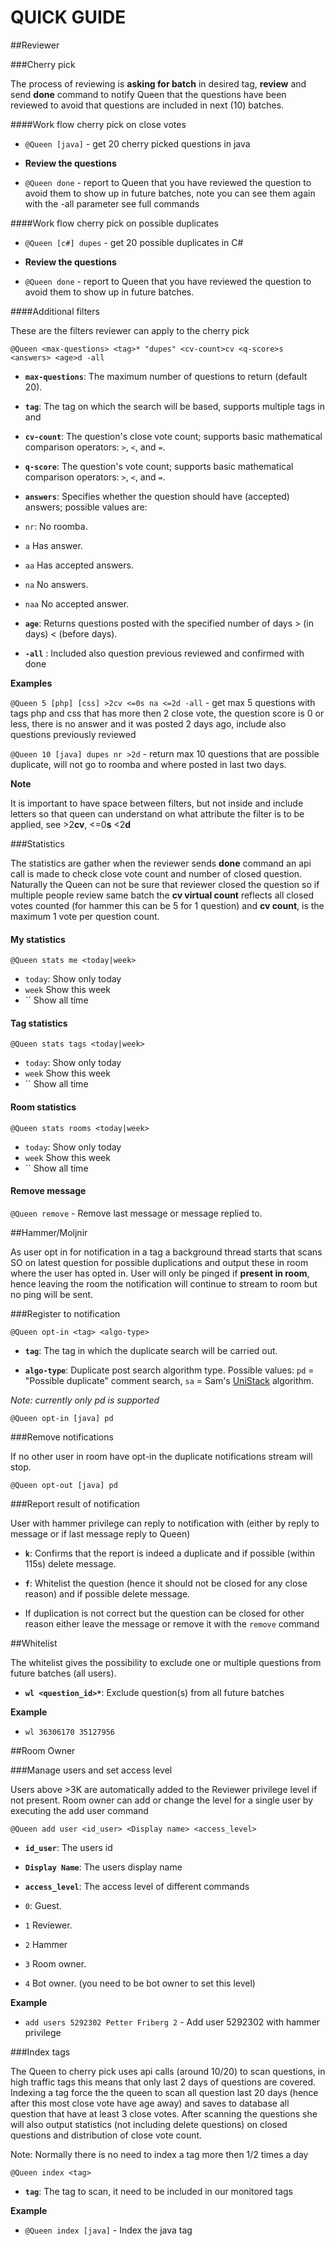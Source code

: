 # QUICK GUIDE

##Reviewer

###Cherry pick

The process of reviewing is **asking for batch** in desired tag, **review** and send **done** command to notify Queen that the questions have been reviewed to avoid that questions are included in next (10) batches.

####Work flow cherry pick on close votes

- `@Queen [java]` - get 20 cherry picked questions in java

- **Review the questions**

- `@Queen done` - report to Queen that you have reviewed the question to avoid them to show up in future batches, note you can see them again with the -all parameter see full commands

####Work flow cherry pick on possible duplicates

- `@Queen [c#] dupes` - get 20 possible duplicates in C#

- **Review the questions**

- `@Queen done` - report to Queen that you have reviewed the question to avoid them to show up in future batches.

####Additional filters

These are the filters reviewer can apply to the cherry pick


    @Queen <max-questions> <tag>* "dupes" <cv-count>cv <q-score>s <answers> <age>d -all

 - **`max-questions`**: The maximum number of questions to return (default 20).

 - **`tag`**: The tag on which the search will be based, supports multiple tags in and

 - **`cv-count`**: The question's close vote count; supports basic mathematical comparison operators: `>`, `<`, and `=`.

 - **`q-score`**: The question's vote count; supports basic mathematical comparison operators: `>`, `<`, and `=`.

 - **`answers`**: Specifies whether the question should have (accepted) answers; possible values are: 
  - `nr`: No roomba.
  - `a` Has answer.
  - `aa` Has accepted answers.
  - `na` No answers.
  - `naa` No accepted answer.
  
 -  **`age`**: Returns questions posted with the specified number of days > (in days) < (before days).
 
 - **`-all`** : Included also question previous reviewed and confirmed with done

**Examples**

`@Queen 5 [php] [css] >2cv <=0s na <=2d -all` - get max 5 questions with tags php and css that has more then 2 close vote, the question score is 0 or less, there is no answer and it was posted 2 days ago, include also questions previously reviewed

`@Queen 10 [java] dupes nr >2d` - return max 10 questions that are possible duplicate, will not go to roomba and where posted in last two days.

**Note** 

It is important to have space between filters, but not inside and include letters so that queen can understand on what attribute the filter is to be applied, see >2**cv**, <=0**s** <2**d**

###Statistics

The statistics are gather when the reviewer sends **done** command an api call is made to check close vote count and number of closed question. Naturally the Queen can not be sure that reviewer closed the question so if multiple people review same batch the **cv virtual count** reflects all closed votes counted (for hammer this can be 5 for 1 question) and **cv count**, is the maximum 1 vote per question count.

#### My statistics

    @Queen stats me <today|week>
 
  - `today`: Show only today
  - `week` Show this week
  - `` Show all time

#### Tag statistics

    @Queen stats tags <today|week>
 
  - `today`: Show only today
  - `week` Show this week
  - `` Show all time

#### Room statistics

    @Queen stats rooms <today|week>
 
  - `today`: Show only today
  - `week` Show this week
  - `` Show all time

#### Remove message

`@Queen remove` - Remove last message or message replied to.


##Hammer/Moljnir

As user opt in for notification in a tag a background thread starts that scans SO on latest question for possible duplications and output these in room where the user has opted in. User will only be pinged if **present in room**, hence leaving the room the notification will continue to stream to room but no ping will be sent.

###Register to notification

    @Queen opt-in <tag> <algo-type>

 - **`tag`**: The tag in which the duplicate search will be carried out.

 - **`algo-type`**: Duplicate post search algorithm type. Possible values: `pd` = "Possible duplicate" comment search, `sa` = Sam's [UniStack](https://github.com/ArcticEcho/UniStack) algorithm.

*Note: currently only pd is supported*

    @Queen opt-in [java] pd

###Remove notifications

If no other user in room have opt-in the duplicate notifications stream will stop.

    @Queen opt-out [java] pd

###Report result of notification

User with hammer privilege can reply to notification with (either by reply to message or if last message reply to Queen)

 - **`k`**: Confirms that the report is indeed a duplicate and if possible (within 115s) delete message.

 - **`f`**: Whitelist the question (hence it should not be closed for any close reason) and if possible delete message.
 
 - If duplication is not correct but the question can be closed for other reason either leave the message or remove it with the `remove` command

##Whitelist

The whitelist gives the possibility to exclude one or multiple questions from future batches (all users).

- **`wl <question_id>*`**: Exclude question(s) from all future batches

**Example**

- `wl 36306170 35127956`


##Room Owner

###Manage users and set access level

Users above >3K are automatically added to the Reviewer privilege level if not present. Room owner can add or change the level for a single user by executing the add user command

    @Queen add user <id_user> <Display name> <access_level>

 - **`id_user`**: The users id

 - **`Display Name`**: The users display name

 - **`access_level`**: The access level of different commands
  - `0`: Guest.
  - `1` Reviewer.
  - `2` Hammer
  - `3` Room owner.
  - `4` Bot owner. (you need to be bot owner to set this level)

**Example**

- `add users 5292302 Petter Friberg 2`  - Add user 5292302 with hammer privilege 

###Index tags

The Queen to cherry pick uses api calls (around 10/20) to scan questions, in high traffic tags this means that only last 2 days of questions are covered. Indexing a tag force the the queen to scan all question last 20 days (hence after this most close vote have age away) and saves to database all question that have at least 3 close votes. After scanning the questions she will also output statistics (not including delete questions) on closed questions and distribution of close vote count.

Note: Normally there is no need to index a tag more then 1/2 times a day

    @Queen index <tag>

 - **`tag`**: The tag to scan, it need to be included in our monitored tags

**Example**

- `@Queen index [java]`  - Index the java tag

